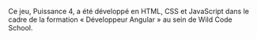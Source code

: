 Ce jeu, Puissance 4, a été développé en HTML, CSS et JavaScript dans le cadre de la formation « Développeur Angular » au sein de Wild Code School.
